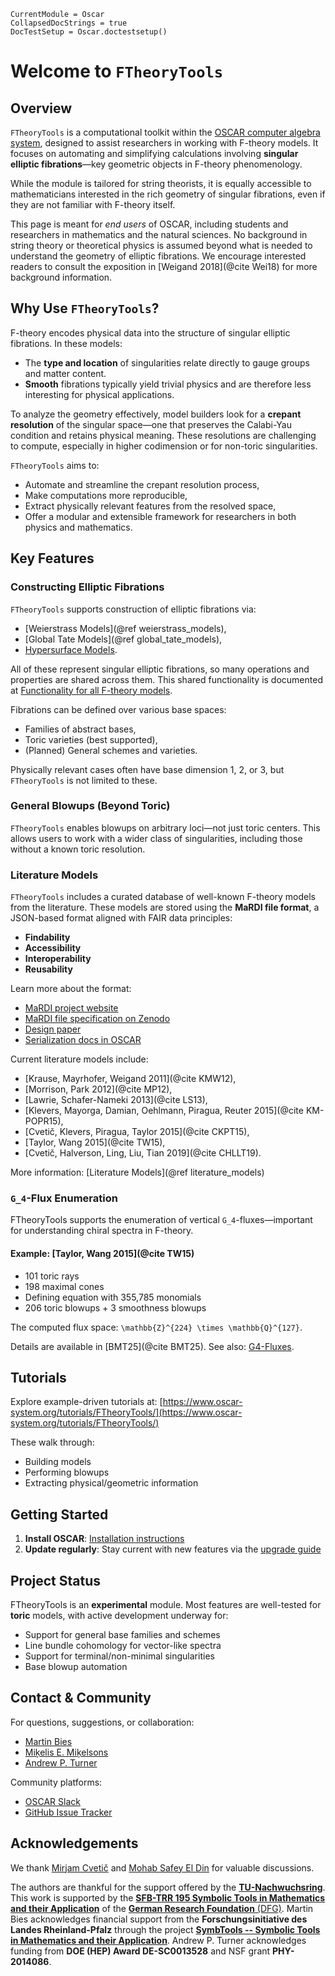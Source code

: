 ```@meta
CurrentModule = Oscar
CollapsedDocStrings = true
DocTestSetup = Oscar.doctestsetup()
```

# Welcome to `FTheoryTools`

## Overview

`FTheoryTools` is a computational toolkit within the [OSCAR computer algebra system](https://www.oscar-system.org/),
designed to assist researchers in working with F-theory models. It focuses on automating and simplifying
calculations involving **singular elliptic fibrations**—key geometric objects in F-theory phenomenology.

While the module is tailored for string theorists, it is equally accessible to mathematicians interested
in the rich geometry of singular fibrations, even if they are not familiar with F-theory itself.

This page is meant for *end users* of OSCAR, including students and researchers in mathematics and the natural
sciences. No background in string theory or theoretical physics is assumed beyond what is needed to understand the
geometry of elliptic fibrations. We encourage interested readers to consult the exposition in
[Weigand 2018](@cite Wei18) for more background information.

## Why Use `FTheoryTools`?

F-theory encodes physical data into the structure of singular elliptic fibrations. In these models:

- The **type and location** of singularities relate directly to gauge groups and matter content.
- **Smooth** fibrations typically yield trivial physics and are therefore less interesting for physical applications.

To analyze the geometry effectively, model builders look for a **crepant resolution** of the singular space—one that
preserves the Calabi-Yau condition and retains physical meaning. These resolutions are challenging to compute,
especially in higher codimension or for non-toric singularities.

`FTheoryTools` aims to:

- Automate and streamline the crepant resolution process,
- Make computations more reproducible,
- Extract physically relevant features from the resolved space,
- Offer a modular and extensible framework for researchers in both physics and mathematics.

## Key Features

### Constructing Elliptic Fibrations

`FTheoryTools` supports construction of elliptic fibrations via:

- [Weierstrass Models](@ref weierstrass_models),
- [Global Tate Models](@ref global_tate_models),
- [Hypersurface Models](@ref "Hypersurface Models").

All of these represent singular elliptic fibrations, so many operations and properties are shared across them. This
shared functionality is documented at [Functionality for all F-theory models](@ref "Functionality for all F-theory models").

Fibrations can be defined over various base spaces:

- Families of abstract bases,
- Toric varieties (best supported),
- (Planned) General schemes and varieties.

Physically relevant cases often have base dimension 1, 2, or 3, but `FTheoryTools` is not limited to these.

### General Blowups (Beyond Toric)

`FTheoryTools` enables blowups on arbitrary loci—not just toric centers. This allows users to work with a wider class of
singularities, including those without a known toric resolution.

### Literature Models

`FTheoryTools` includes a curated database of well-known F-theory models from the literature. These models are stored
using the **MaRDI file format**, a JSON-based format aligned with FAIR data principles:

- **Findability**
- **Accessibility**
- **Interoperability**
- **Reusability**

Learn more about the format:

- [MaRDI project website](https://www.mardi4nfdi.de/about/mission)
- [MaRDI file specification on Zenodo](https://zenodo.org/records/12723387)
- [Design paper](https://link.springer.com/chapter/10.1007/978-3-031-64529-7_25)
- [Serialization docs in OSCAR](https://docs.oscar-system.org/stable/General/serialization/)

Current literature models include:

- [Krause, Mayrhofer, Weigand 2011](@cite KMW12),
- [Morrison, Park 2012](@cite MP12),
- [Lawrie, Schafer-Nameki 2013](@cite LS13),
- [Klevers, Mayorga, Damian, Oehlmann, Piragua, Reuter 2015](@cite KM-POPR15),
- [Cvetič, Klevers, Piragua, Taylor 2015](@cite CKPT15),
- [Taylor, Wang 2015](@cite TW15),
- [Cvetič, Halverson, Ling, Liu, Tian 2019](@cite CHLLT19).

More information: [Literature Models](@ref literature_models)

### ``G_4``-Flux Enumeration

FTheoryTools supports the enumeration of vertical ``G_4``-fluxes—important for understanding chiral spectra in F-theory.

#### Example: [Taylor, Wang 2015](@cite TW15)

- 101 toric rays
- 198 maximal cones
- Defining equation with 355,785 monomials
- 206 toric blowups + 3 smoothness blowups

The computed flux space: ``\mathbb{Z}^{224} \times \mathbb{Q}^{127}``.

Details are available in [BMT25](@cite BMT25). See also: [G4-Fluxes](@ref "``G_4``-Fluxes").

## Tutorials

Explore example-driven tutorials at: [https://www.oscar-system.org/tutorials/FTheoryTools/](https://www.oscar-system.org/tutorials/FTheoryTools/)

These walk through:

- Building models
- Performing blowups
- Extracting physical/geometric information

## Getting Started

1. **Install OSCAR**: [Installation instructions](https://www.oscar-system.org/install/)
2. **Update regularly**: Stay current with new features via the [upgrade guide](https://www.oscar-system.org/upgrade/)

## Project Status

FTheoryTools is an **experimental** module. Most features are well-tested for **toric** models, with active development
underway for:

- Support for general base families and schemes
- Line bundle cohomology for vector-like spectra
- Support for terminal/non-minimal singularities
- Base blowup automation

## Contact & Community

For questions, suggestions, or collaboration:

- [Martin Bies](https://martinbies.github.io/)
- [Miķelis E. Miķelsons](https://github.com/emikelsons)
- [Andrew P. Turner](https://apturner.net/)

Community platforms:

- [OSCAR Slack](https://www.oscar-system.org/community/#Slack)
- [GitHub Issue Tracker](https://www.oscar-system.org/community/#Reporting-Issues)

## Acknowledgements

We thank [Mirjam Cvetič](https://live-sas-physics.pantheon.sas.upenn.edu/people/standing-faculty/mirjam-cvetic) and
[Mohab Safey El Din](https://www.lip6.fr/actualite/personnes-fiche.php?ident=P816#) for valuable discussions.

The authors are thankful for the support offered by the
[**TU-Nachwuchsring**](https://rptu.de/en/tu-nachwuchsring-network-for-young-scientists-support/home-page). This work is
supported by the [**SFB-TRR 195 Symbolic Tools in Mathematics and their Application**](https://www.computeralgebra.de/sfb/)
of the [**German Research Foundation** (DFG)](https://www.dfg.de/en). Martin Bies acknowledges financial support from the
**Forschungsinitiative des Landes Rheinland-Pfalz** through the project
[**SymbTools -- Symbolic Tools in Mathematics and their Application**](https://fingolfin.github.io/SymbTools/). Andrew P.
Turner acknowledges funding from **DOE (HEP) Award DE-SC0013528** and NSF grant **PHY-2014086**.
